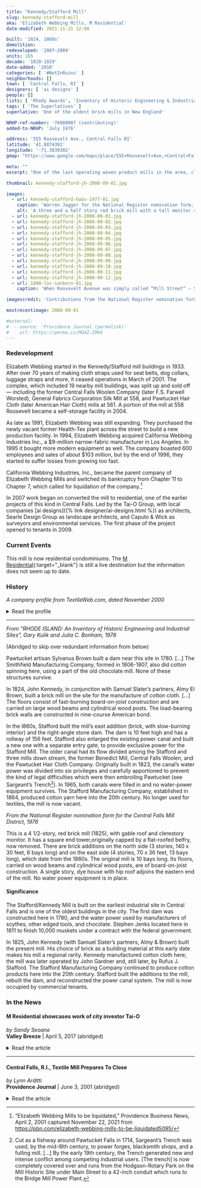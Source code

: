 ```yaml
---
title: "Kennedy/Stafford Mill"
slug: kennedy-stafford-mill
aka: 'Elizabeth Webbing Mills, M Residential'
date-modified: 2021-11-21 12:00

built: '1824, 1860s'
demolition:
redeveloped: '2007–2009'
units: 165
decade: '1820-1829'
date-added: '2010'
categories: [ '#NotInRuins' ]
neighborhoods: []
town: [ 'Central Falls, RI' ]
designers: [ 'ai designs' ]
people: []
lists: [ 'Rhody Awards', 'Inventory of Historic Engineering & Industrial Sites 1978', 'Central Falls Mill District', 'National Register of Historic Places' ]
tags: [ 'The Superlatives' ]
superlative: 'One of the oldest brick mills in New England'

NRHP-ref-number: '76000007 (contributing)'
added-to-NRHP: 'July 1976'

address: '555 Roosevelt Ave., Central Falls RI'
latitude: '41.8874391'
longitude: '-71.3839302'
gmap: "https://www.google.com/maps/place/555+Roosevelt+Ave,+Central+Falls,+RI+02863/@41.8874391,-71.3839302,17z/data=!3m1!4b1!4m5!3m4!1s0x89e45cb4ba03ae37:0x6a384898f328c5e4!8m2!3d41.8874391!4d-71.3817415"

meta: ""
excerpt: "One of the last operating woven product mills in the area, closing in 2001, and later converted to residential starting in 2007"

thumbnail: kennedy-stafford-jh-2008-09-01.jpg

images:
  - url: kennedy-stafford-habs-1977-01.jpg
    caption: 'Warren Jagger for the National Register nomination form, 1977'
    alt: 'A three and a half story red brick mill with a tall monitor roof that adds a 4th floor of space. A five story stair tower with a flat roof fronts Roosevelt avenue. Three bays wide, it features doors in the middle with crane hoists and a window on either side. Windows are rectangular, six over six, and seem to have stone sills and lintels. '
  - url: kennedy-stafford-jh-2008-09-01.jpg
  - url: kennedy-stafford-jh-2008-09-02.jpg
  - url: kennedy-stafford-jh-2008-09-03.jpg
  - url: kennedy-stafford-jh-2008-09-04.jpg
  - url: kennedy-stafford-jh-2008-09-05.jpg
  - url: kennedy-stafford-jh-2008-09-06.jpg
  - url: kennedy-stafford-jh-2008-09-07.jpg
  - url: kennedy-stafford-jh-2008-09-08.jpg
  - url: kennedy-stafford-jh-2008-09-09.jpg
  - url: kennedy-stafford-jh-2008-09-10.jpg
  - url: kennedy-stafford-jh-2008-09-11.jpg
  - url: kennedy-stafford-jh-2008-09-12.jpg
  - url: 1890-loc-sanborn-01.jpg
    caption: 'When Roosevelt Avenue was simply called “Mill Street” — Sanborn Insurance Maps, 1890, Central Falls RI, Plate 8'

imagescredit: 'Contributions from the National Register nomination form and the Library of Congress, Geography and Map Division'

mostrecentimage: 2008-09-01

#external:
#  - source: 'Providence Journal (permalink)'
#    url: https://perma.cc/MQ4Z-Z9K4
---
```


### Redevelopment

Elizabeth Webbing started in the Kennedy/Stafford mill buildings in 1933. After over 70 years of making cloth straps used for seat belts, dog collars, luggage straps and more, it ceased operations in March of 2001. The complex, which included 19 nearby mill buildings, was split up and sold off — including the former Central Falls Woolen Company (later F.S. Farwell Worsted), General Fabrics Corporation Silk Mill at 558, and Pawtucket Hair Cloth (later American Hair Cloth) mills at 561. A portion of the mill at 558 Roosevelt became a self-storage facility in 2004. 

As late as 1991, Elizabeth Webbing was still expanding. They purchased the newly vacant former Health-Tex plant across the street to build a new production facility. In 1994, Elizabeth Webbing acquired California Webbing Industries Inc., a $9-million narrow-fabric manufacturer in Los Angeles. In 1995 it bought more modern equipment as well. The company boasted 600 employees and sales of about $103 million, but by the end of 1996, they started to suffer losses from growing too fast.

California Webbing Industries, Inc., became the parent company of Elizabeth Webbing Mills and switched its bankruptcy from Chapter 11 to Chapter 7, which called for liquidation of the company.[^1]

[^1]: “Elizabeth Webbing Mills to be liquidated,” Providence Business News, April 2, 2001 captured November 22, 2021 from https://pbn.com/elizabeth-webbing-mills-to-be-liquidated5095/

In 2007 work began on converted the mill to residential, one of the earlier projects of this kind in Central Falls. Led by the Tai-O Group, with local companies [ai designs]({% link designer/ai-designs.html %}) as architects, Searle Design Group as landscape architects, and Caputo & Wick as surveyors and environmental services. The first phase of the project opened to tenants in 2009. 


### Current Events

This mill is now residential condominiums. The [M Residential](//www.mresidential.com){:target="_blank"} is still a live destination but the information does not seem up to date. 


### History

_A company profile from TextileWeb.com, dated November 2000_

<details markdown="1" class="rhythm">
  <summary>Read the profile</summary>

When you look at webbing, you see the same colored strands of yarn. But at Elizabeth Webbing Mills, we see opportunity. The opportunity for our customers to distinguish themselves from their competition. This kind of vision has brought us through the past 67 years. We’ve gone from a small textile mill in Central Falls, Rhode Island, to being the world’s leading provider of webbing. Today, our quest is to offer our customers a continuum of new solutions to strengthen their position in their market.

In just the past 12 months, we’ve become the exclusive provider of DuPont Fabric Protector in the narrow fabrics industry. We’ve achieved ISO 9001 certification and forged partnerships with numerous worldwide brand leaders. These decisions were part of our strategy to ensure that each and every one of our customers has the product differentiation needed to maintain their competitive edge.

Our webbing is a component in over 800 products — from awnings and camera straps to child restraints and x-ray shield bindings, and that’s only today. Our research and development teams continue to search for ways to provide our customers the finest webbing solutions in the world. Today, we specialize in narrow fabrics for the outdoor, juvenile, sporting goods, safety, pet, horse and transportation market places while we continue to test and refine new solutions for other markets.

We have the ability to manufacture over 8 million yards per week in our fully integrated, state-of-the-art facility in Rhode Island. Our manufacturing is complimented by ten (10) distribution centers to insure prompt, on-time delivery of our customer’s products.

Over the years we have become expert in manufacturing cost efficient, high quality commodity webbing. But what makes us stand above all other webbing manufacturers is our branded products such as Absorb-Edge, 2-Tone , Soft-Edge, Tuffweb, Tuffsling and Eplus. These products set the standard for the industry and help our customers distinguish their products at point of sale.

_Captured November 22, 2021 from https://www.textileweb.com/doc/elizabeth-webbing-mills-0001_

</details>

***

_From “RHODE ISLAND: An Inventory of Historic Engineering and Industrial Sites”, Gary Kulik and Julia C. Bonham, 1978_

(Abridged to skip over redundant information from below)

Pawtucket artisan Sylvanus Brown built a dam near this site in 1780. […] The Smithfield Manufacturing Company, formed in 1806-1807, also did cotton spinning here, using a part of the old chocolate mill. None of these structures survive.

In 1824, John Kennedy, in conjunction with Samuel Slater’s partners, Almy El Brown, built a brick mill on the site for the manufacture of cotton cloth. […] The floors consist of fast-burning board-on-joist construction and are carried on large wood beams and cylindrical wood posts. The load-bearing brick walls are constructed in nine-course American bond.

In the l860s, Stafford built the mill’s east addition (brick, with slow-burning interior) and the right-angle stone dam. The dam is 10 feet high and has a rollway of 156 feet. Stafford also enlarged the existing power canal and built a new one with a separate entry gate, to provide exclusive power for the Stafford Mill. The older canal had its flow divided among the Stafford and three mills down stream, the former Benedict Mill, Central Falls Woolen, and the Pawtucket Hair Cloth Company. Originally built in 1823, the canal’s water power was divided into six privileges and carefully apportioned to prevent the kind of legal difficulties which were then embroiling Pawtucket (see Sargeant’s Trench[^2]). In 1965, both canals were filled in and no water-power equipment survives. The Stafford Manufacturing Company, established in 1864, produced cotton yarn here into the 20th century. No longer used for textiles, the mill is now vacant.

[^2]: Cut as a fishway around Pawtucket Falls in 1714, Sargeant’s Trench was used, by the mid-l8th century, to power forges, blacksmith shops, and a fulling mill. […] By the early 19th century, the Trench generated new and intense conflict among competing industrial users. [The trench] is now completely covered over and runs from the Hodgson-Rotary Park on the Mill Historic Site under Main Street to a 42-inch conduit which runs to the Bridge Mill Power Plant. 


_From the National Register nomination form for the Central Falls Mill District, 1976_

This is a 4 1/2-story, red brick mill (1825), with gable roof and clerestory monitor. It has a square end tower,originally capped by a flat-roofed belfry, now removed. There are brick additions on the north side (3 stories, 140 x 30 feet, 6 bays long) and on the east side (4 stories, 70 x 36 feet, 13 bays long), which date from the 1860s. The original mill is 10 bays long. Its floors, carried on wood beams and cylindrical wood posts, are of board-on-joist construction. A single story, dye house with hip roof adjoins the eastern end of the mill. No water power equipment is in place.

#### Significance

The Stafford/Kennedy Mill is built on the earliest industrial site in Central Falls and is one of the oldest buildings in the city. The first dam was constructed here in 1780, and the water power used by manufacturers of scythes, other edged tools, and chocolate. Stephen Jenks located here in 1811 to finish 10,000 muskets under a contract with the federal government.

In 1825, John Kennedy (with Samuel Slater’s partners, Almy & Brown) built the present mill. His choice of brick as a building material at this early date makes his mill a regional rarity. Kennedy manufactured cotton cloth here; the mill was later operated by John Gardner and, still later, by Rufus J. Stafford. The Stafford Manufacturing Company continued to produce cotton products here into the 20th century. Stafford built the additions to the mill, rebuilt the dam, and reconstructed the power canal system. The mill is now occupied by commercial tenants.


### In the News

#### M Residential showcases work of city investor Tai-O

_by Sandy Seoane_  
**Valley Breeze** | April 5, 2017 (abridged)

<details markdown="1" class="rhythm">
  <summary>Read the article</summary>

[…]

“We literally walked into a manufacturing operation,” said Jevon Chan, COO for Tai-O, of what is now **M Residential**, a 165 unit luxury apartment complex in Central Falls. “The business shut down and left everything exactly where is was. It was kind of eerie.”

When Tai-O arrived in that city in 2006, the land where M stands was considered a brownfield site by the Environmental Protection Agency, a property contaminated through decades of use as a mill. The project would utilize three historic mill buildings dating back to 1824, and the last tenant, Elizabeth Webbing Mills, had left in 2001.

“They had been vacant for almost five years,” Chan said.

Remediation and cleanup alone, Chan said, took around two years.

“The interior had to be sand-blasted down to the brick,” he said.

The first building to open at M, holding 39 units, was finished in 2009.

Now, the fully-occupied 165 unit property has an average rent of $1,300 a month, and boasts a waiting list. The project was given a Rhody Award by the Rhode Island Historical Preservation and Heritage Commission and Preserve RI in 2016, and has a five-star rating on several online review sites. […]

The massive $30 million renovation project was the vision of company President Louis Yip.

“He brought us here,” said Chan. “The vision here was to all be market-rate apartments, which is what we want to do in Woonsocket.” […]

In Central Falls, that product includes barbecue pits scattered throughout the landscaped grounds, and an overlook deck hanging above the Blackstone River, where the company hosts wine and cheese nights. On the amenities floor, renters have access to a gym, a game room, a small movie theater, and multiple conference rooms and event spaces that can be reserved for special occasions. A large room at the center is strikingly sparse, empty save a piano and an enormous television, but it packs in tenants for events like the Super Bowl in February. “We’ve had everything from city meetings to bar mitzvahs in this building,” Chan said. […]

Most apartments in the complex are spacious, 1,200 square-feet, two bedrooms and two baths, while around 30 percent of the units are one bedroom, with some of the larger spaces holding three. They all hold sharp, modern appliances and fixtures, and have tall ceilings, with natural light streaming through large windows.

Chan said that around 30 percent of his tenants are locals, Central Falls natives who may have left the area to find housing elsewhere if they weren’t given an attractive option.

The rest have been brought to M from outside the city and include millennials, but also many retirees. Among them are Bob Billington, president of the Blackstone Valley Tourism Council and executives from nearby companies like Hasbro. Chan himself moved his family in for two years.

[…]

_Captured November 22, 2021 from https://www.valleybreeze.com/news/m-residential-showcases-work-of-city-investor-tai-o/article_0242494f-8182-53bf-9d8f-12ee6ed770c9.html_

</details>

***

#### Central Falls, R.I., Textile Mill Prepares To Close

_by Lynn Arditti_  
**Providence Journal** | June 3, 2001 (abridged)

<details markdown="1" class="rhythm">
  <summary>Read the article</summary>

Back when noise and light filled the sprawling brick buildings on Roosevelt Avenue, it was hard to believe **Elizabeth Webbing Mills** would ever die. Machines roared, floorboards trembled and generations of workers, many of them immigrants who spoke barely a word of English, stitched together new lives in Rhode Island’s textile industry.

They ran the machines that wove, wound and dyed the nylon, polyester and polypropylene threads into webbing for seat belts, luggage straps and dog collars. The jobs, back when they started out, paid less than $5 an hour, but there was always overtime and the promise of a raise.

“I remember going home and saying, ‘Mom, look! I got my first paycheck!,’” recalls Nella Fonseca, who began working at the mill as a winder when she was 19. She worked her way up to manager of the processing department. To Fonseca and others like her, the mill looked as solid as the bricks it was made of.

But all around, the graves of textile mills were being dug.

America’s industrial revolution, born just down the road at Samuel Slater’s factory in 1793, had long since left Rhode Island behind. The decline of the state’s textile industry picked up speed after World War II. Mill owners, drawn by cheap labor, headed south and later overseas. By 1980, just two years before Fonseca came to work at Elizabeth Webbing, textile jobs in Rhode Island had fallen to 12,282 – less than half the 28,100 recorded just 20 years earlier, according to the state Department of Labor and Training.
{: .o__drop-cap }

Just 1 in 10 textile jobs remain from what there were 50 years ago; about 6,400 jobs in all as of last year.

Today, most of the mills are small, specialty shops; fewer than two dozen employ more than 100, state data show. Elizabeth Webbing, with 280 people working in 22 buildings, was one of the exceptions. On Friday, the mill’s winding machines will stop, the final production workers will be let go, and a business that started 72 years ago will end.

In the weeks to come, what remains of the red, blue, green and yellow webbing will be loaded into cardboard boxes and trucked away to customers. The buildings and machines will be sold to the highest bidders. “The handwriting on the wall has been there 100 years,” says Scott Molloy, professor of labor and industrial relations at the Schmidt Labor Research Center at the University of Rhode Island. “Now we’re just seeing the final death throes.”

For a long time, it seemed that Elizabeth Webbing would be one of the survivors. Its owners had decided, like others in the state, to specialize in straps, belts and other “narrow fabrics.” Such specialization was the only way many Rhode Island mills stayed in business after World War II.
{: .o__drop-cap }

To strengthen its position in those specialty markets, Elizabeth Webbing also invested in new technology to improve productivity. The strategy seemed to be working. In 1991, the company’s president and chief executive officer, Eliot Lifland, stood at the loading dock behind the former Health-tex plant on Roosevelt Avenue and spoke with emotion about realizing his dream of building a “showcase of state-of-the-art technology.”

The company celebrated the opening of the vacant former Health-tex plant across Roosevelt Avenue where it would build a new production center. Lifland, who had taken over the mill from his father, had reason to be proud. The Lifland family had built the company from a tiny mill with sales of about $200,000 to $300,000 a year in 1960, to a sprawling complex with 400 employees and sales of about $70 million by 1990.

And it was growing.

In 1994, Elizabeth Webbing acquired California Webbing Industries Inc., a $9-million narrow-fabric manufacturer in Los Angeles. A year later, it bought new, more modern equipment to extrude the polypropylene thread – a soft but resilient synthetic fiber – the mill used for nearly half of the products it produced.
{: .o__drop-cap }

In 1995, the company boasted 600 employees and sales of about $103 million, according to Lifland. Then, at the end of 1996, Lifland says, problems hit. In retrospect, the company tried to get too big “and didn’t do it the right way,” Lifland says.

The company suffered “significant losses” in 1997 and 1998, according to an executive summary provided by the company. Lifland was asked to step down as CEO in 1997, and the company was turned over to professional managers. In February 1999, George S. West, a graduate of Harvard Business School and an experienced “turn-around manager,” was hired as president and CEO to try to rescue the company. The effort failed.

On March 30, 2000, a year after West arrived, the company filed for protection from its creditors in U.S. Bankruptcy Court in Providence under Chapter 11 of the federal bankruptcy laws. The plan, outlined in court documents, was to sell the company’s Unitex division, which distributed industrial awning, sign and marine textile fabrics. Then West could focus on reorganizing the Elizabeth Webbing Mills.

The company sold Unitex last May, and West set out to try to find a buyer for the mill. In January, with the bankruptcy case still pending, the company signed a purchase agreement for the mill with Dimeling Schreiber and Park, a private investment partnership based in Philadelphia. But Dimeling backed out and the deal, which was scheduled to close on Friday, March 16, fell through.

The following Tuesday, with no buyer in sight, West resigned. The next day, the company’s chairman of the board of directors, Robert Wickey, did the same. With the top executives gone and no buyer, Elizabeth Webbing asked the court to convert its Chapter 11 bankruptcy filing to a Chapter 7, which paved the way for liquidation. Peter J. Furness, the company’s lawyer, says there was nothing else he could do.

Since then, Matthew J. McGowan, the court-appointed receiver for the company, has been trying to find a buyer for the mill, but has been unsuccessful. So McGowan is preparing to sell the building and its equipment, which the city values at more than $2 million. The cavernous maze of buildings, linked by underground tunnels, is being shut down one room at a time: weaving, warping, dyeing, processing.

Every Friday for weeks now, it has been a funeral procession of good-byes. Tears, hugs and promises to stay in touch. Nella Fonseca began saying her good-byes two Fridays ago. The hardest part was leaving people like Irene Almeida. She worked at the Number 6 winding machine. At 53, she had given almost half her life to the mill. It was Almeida’s last day, and tears spilled from behind her glasses.
{: .o__drop-cap }

“One of the best cutters,” Fonseca said as she watched her work.

The looms had already stopped running; their metal frames stood like empty jungle-gyms in the darkened room. The only noise was the clanging of tractor-trailers barrelling along Roosevelt Avenue. “It’s like something is missing,” said Czeslawa “Cindy” Bies, an immigrant from Poland who, 23 years ago, followed her parents into a job at the mill. “Like you lost your best friend.”

At 3 o’clock, the shift over, Bies, Almeida and the others stuffed plastic grocery bags with their belongings and lined up at the computerized time clock to punch out. Alipio Bernardo. Fernando Pereira. Manuel Matos. Maria Trinidade. Connie Saraiva. Irene Almeida. Cindy Bies. Nella Fonseca.

“Bye.”

“Bye.”

“Bye Anna.”

“Good luck.”

</details>
